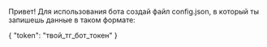 Привет! Для использования бота создай файл config.json, в который ты запишешь данные  в таком формате:

{
    "token": "твой_тг_бот_токен"
}
